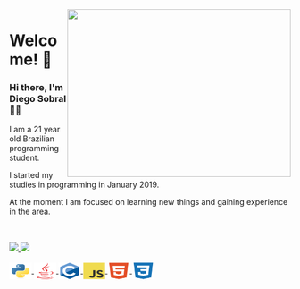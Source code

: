 <img align="right" width="400" height="300" src=https://i.pinimg.com/originals/f3/05/b5/f305b5a3b918052d0013b6fa98877dfc.gif>

# Welcome! :pushpin:	

### Hi there, I'm Diego Sobral 👩‍💻

 I am a 21 year old Brazilian programming student.

 I started my studies in programming in January 2019.

 At the moment I am focused on learning new things and gaining experience in the area.
 
 ##
 <br>
 <div>
  <a href="https://github.com/DiegoSobral">
  <img height="180em" src="https://github-readme-stats.vercel.app/api?username=DiegoSobral&show_icons=true&theme=tokyonight&include_all_commits=true&count_private=true"/>
  <img height="160em" src="https://github-readme-stats.vercel.app/api/top-langs/?username=DiegoSobral&layout=compact&langs_count=7&theme=tokyonight"/>
</div> 
 <div style="display: inline_block"><br>
  <img align="center" height="30" width="40" src="https://github.com/devicons/devicon/blob/master/icons/python/python-original.svg">
  <img align="center" height="30" width="40" src="https://github.com/devicons/devicon/blob/master/icons/java/java-plain.svg">
  <img align="center" height="30" width="40" src="https://github.com/devicons/devicon/blob/master/icons/c/c-original.svg">
  <img align="center" height="30" width="40" src="https://github.com/devicons/devicon/blob/master/icons/javascript/javascript-original.svg">
  <img align="center" height="30" width="40" src="https://github.com/devicons/devicon/blob/master/icons/html5/html5-plain.svg">
  <img align="center" height="30" width="40" src="https://github.com/devicons/devicon/blob/master/icons/css3/css3-plain.svg">
</div>

